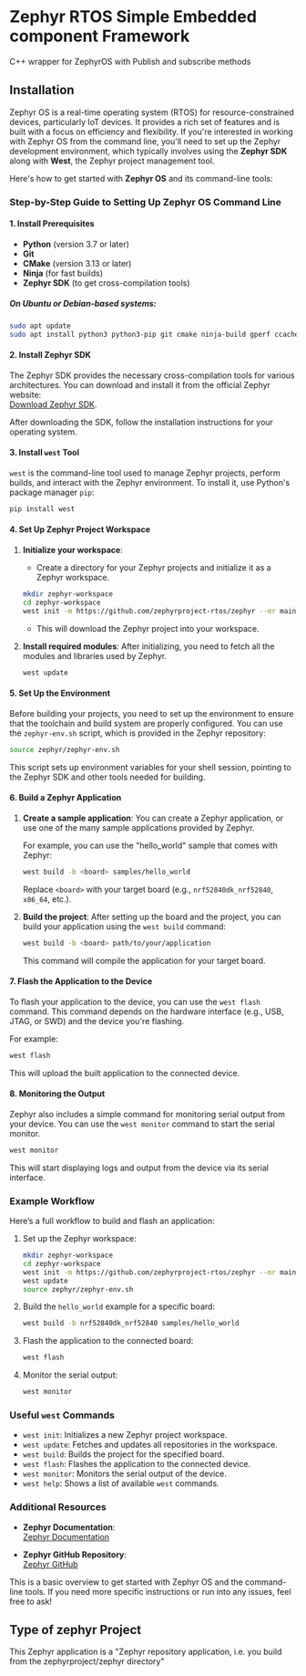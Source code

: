 # Zephyr RTOS Simple Embedded component Framework
C++ wrapper for ZephyrOS with Publish and subscribe methods

## Installation

Zephyr OS is a real-time operating system (RTOS) for resource-constrained devices, particularly IoT devices. It provides a rich set of features and is built with a focus on efficiency and flexibility. If you're interested in working with Zephyr OS from the command line, you'll need to set up the Zephyr development environment, which typically involves using the **Zephyr SDK** along with **West**, the Zephyr project management tool.

Here's how to get started with **Zephyr OS** and its command-line tools:

### Step-by-Step Guide to Setting Up Zephyr OS Command Line

#### 1. **Install Prerequisites**

- **Python** (version 3.7 or later)  
- **Git**  
- **CMake** (version 3.13 or later)  
- **Ninja** (for fast builds)  
- **Zephyr SDK** (to get cross-compilation tools)

##### On Ubuntu or Debian-based systems:
```bash
sudo apt update
sudo apt install python3 python3-pip git cmake ninja-build gperf ccache dfu-util device-tree-compiler
```

#### 2. **Install Zephyr SDK**
The Zephyr SDK provides the necessary cross-compilation tools for various architectures. You can download and install it from the official Zephyr website:  
[Download Zephyr SDK](https://developer.nordicsemi.com/nRF_Connect_SDK/doc/latest/nrf/zephyr/zephyr_sdk.html).

After downloading the SDK, follow the installation instructions for your operating system.

#### 3. **Install `west` Tool**

`west` is the command-line tool used to manage Zephyr projects, perform builds, and interact with the Zephyr environment. To install it, use Python's package manager `pip`:

```bash
pip install west
```

#### 4. **Set Up Zephyr Project Workspace**

1. **Initialize your workspace**:
   - Create a directory for your Zephyr projects and initialize it as a Zephyr workspace.
   ```bash
   mkdir zephyr-workspace
   cd zephyr-workspace
   west init -m https://github.com/zephyrproject-rtos/zephyr --mr main
   ```

   - This will download the Zephyr project into your workspace.

2. **Install required modules**:
   After initializing, you need to fetch all the modules and libraries used by Zephyr.

   ```bash
   west update
   ```

#### 5. **Set Up the Environment**

Before building your projects, you need to set up the environment to ensure that the toolchain and build system are properly configured. You can use the `zephyr-env.sh` script, which is provided in the Zephyr repository:

```bash
source zephyr/zephyr-env.sh
```

This script sets up environment variables for your shell session, pointing to the Zephyr SDK and other tools needed for building.

#### 6. **Build a Zephyr Application**

1. **Create a sample application**:
   You can create a Zephyr application, or use one of the many sample applications provided by Zephyr.

   For example, you can use the "hello_world" sample that comes with Zephyr:
   ```bash
   west build -b <board> samples/hello_world
   ```

   Replace `<board>` with your target board (e.g., `nrf52840dk_nrf52840`, `x86_64`, etc.).

2. **Build the project**:
   After setting up the board and the project, you can build your application using the `west build` command:

   ```bash
   west build -b <board> path/to/your/application
   ```

   This command will compile the application for your target board.

#### 7. **Flash the Application to the Device**

To flash your application to the device, you can use the `west flash` command. This command depends on the hardware interface (e.g., USB, JTAG, or SWD) and the device you're flashing.

For example:
```bash
west flash
```

This will upload the built application to the connected device.

#### 8. **Monitoring the Output**

Zephyr also includes a simple command for monitoring serial output from your device. You can use the `west monitor` command to start the serial monitor.

```bash
west monitor
```

This will start displaying logs and output from the device via its serial interface.

### Example Workflow

Here’s a full workflow to build and flash an application:

1. Set up the Zephyr workspace:
   ```bash
   mkdir zephyr-workspace
   cd zephyr-workspace
   west init -m https://github.com/zephyrproject-rtos/zephyr --mr main
   west update
   source zephyr/zephyr-env.sh
   ```

2. Build the `hello_world` example for a specific board:
   ```bash
   west build -b nrf52840dk_nrf52840 samples/hello_world
   ```

3. Flash the application to the connected board:
   ```bash
   west flash
   ```

4. Monitor the serial output:
   ```bash
   west monitor
   ```

### Useful `west` Commands

- `west init`: Initializes a new Zephyr project workspace.
- `west update`: Fetches and updates all repositories in the workspace.
- `west build`: Builds the project for the specified board.
- `west flash`: Flashes the application to the connected device.
- `west monitor`: Monitors the serial output of the device.
- `west help`: Shows a list of available `west` commands.

### Additional Resources

- **Zephyr Documentation**:  
  [Zephyr Documentation](https://docs.zephyrproject.org/)
  
- **Zephyr GitHub Repository**:  
  [Zephyr GitHub](https://github.com/zephyrproject-rtos/zephyr)

This is a basic overview to get started with Zephyr OS and the command-line tools. If you need more specific instructions or run into any issues, feel free to ask!

## Type of zephyr Project

This Zephyr application is a "Zephyr repository application, i.e. you build from the zephyrproject/zephyr directory"


